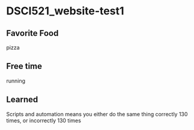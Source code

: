 # DSCI521_website-test1

## Favorite Food

pizza

## Free time

running

## Learned

Scripts and automation means you either do the same thing correctly 130 times, or incorrectly 130 times

